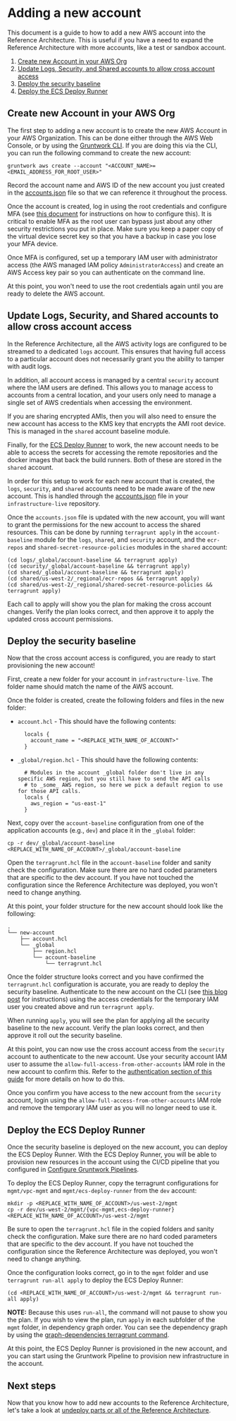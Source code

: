 
# Adding a new account

This document is a guide to how to add a new AWS account into the Reference Architecture. This is useful if you have a
need to expand the Reference Architecture with more accounts, like a test or sandbox account.

1. [Create new Account in your AWS Org](#create-new-account-in-your-aws-org)
1. [Update Logs, Security, and Shared accounts to allow cross account access](#update-logs-security-shared-accounts-to-allow-cross-account-access)
1. [Deploy the security baseline](#deploy-the-security-baseline)
1. [Deploy the ECS Deploy Runner](#deploy-the-ecs-deploy-runner)


## Create new Account in your AWS Org

The first step to adding a new account is to create the new AWS Account in your AWS Organization. This can be done
either through the AWS Web Console, or by using the [Gruntwork CLI](https://github.com/gruntwork-io/gruntwork/). If you
are doing this via the CLI, you can run the following command to create the new account:

```
gruntwork aws create --account "<ACCOUNT_NAME>=<EMAIL_ADDRESS_FOR_ROOT_USER>"
```

Record the account name and AWS ID of the new account you just created in the [accounts.json](/accounts.json) file so
that we can reference it throughout the process.

Once the account is created, log in using the root credentials and configure MFA (see [this
document](https://docs.aws.amazon.com/IAM/latest/UserGuide/id_credentials_mfa_enable_virtual.html#enable-virt-mfa-for-root)
for instructions on how to configure this). It is critical to enable MFA as the root user can bypass just about any
other security restrictions you put in place. Make sure you keep a paper copy of the virtual device secret key so that
you have a backup in case you lose your MFA device.

Once MFA is configured, set up a temporary IAM user with administrator access (the AWS managed IAM policy
`AdministratorAccess`) and create an AWS Access key pair so you can authenticate on the command line.

At this point, you won't need to use the root credentials again until you are ready to delete the AWS account.


## Update Logs, Security, and Shared accounts to allow cross account access

In the Reference Architecture, all the AWS activity logs are configured to be streamed to a dedicated `logs` account.
This ensures that having full access to a particular account does not necessarily grant you the ability to tamper with
audit logs.

In addition, all account access is managed by a central `security` account where the IAM users are defined. This allows
you to manage access to accounts from a central location, and your users only need to manage a single set of AWS
credentials when accessing the environment.

If you are sharing encrypted AMIs, then you will also need to ensure the new account has access to the KMS key that
encrypts the AMI root device. This is managed in the `shared` account baseline module.

Finally, for the [ECS Deploy
Runner](https://github.com/gruntwork-io/terraform-aws-ci/tree/master/modules/ecs-deploy-runner) to work, the new account
needs to be able to access the secrets for accessing the remote repositories and the docker images that back the build
runners. Both of these are stored in the `shared` account.

In order for this setup to work for each new account that is created, the `logs`, `security`, and `shared` accounts need
to be made aware of the new account. This is handled through the [accounts.json](/accounts.json) file in your
`infrastructure-live` repository.

Once the `accounts.json` file is updated with the new account, you will want to grant the permissions for the new
account to access the shared resources. This can be done by running `terragrunt apply` in the `account-baseline` module
for the `logs`, `shared`, and `security` account, and the `ecr-repos` and `shared-secret-resource-policies` modules in the `shared`
account:

```
(cd logs/_global/account-baseline && terragrunt apply)
(cd security/_global/account-baseline && terragrunt apply)
(cd shared/_global/account-baseline && terragrunt apply)
(cd shared/us-west-2/_regional/ecr-repos && terragrunt apply)
(cd shared/us-west-2/_regional/shared-secret-resource-policies && terragrunt apply)
```

Each call to apply will show you the plan for making the cross account changes. Verify the plan looks correct, and then
approve it to apply the updated cross account permissions.



## Deploy the security baseline

Now that the cross account access is configured, you are ready to start provisioning the new account!

First, create a new folder for your account in `infrastructure-live`. The folder name should match the name of the AWS
account.

Once the folder is created, create the following folders and files in the new folder:

- `account.hcl` - This should have the following contents:

        locals {
          account_name = "<REPLACE_WITH_NAME_OF_ACCOUNT>"
        }

- `_global/region.hcl` - This should have the following contents:

        # Modules in the account _global folder don't live in any specific AWS region, but you still have to send the API calls
        # to _some_ AWS region, so here we pick a default region to use for those API calls.
        locals {
          aws_region = "us-east-1"
        }

Next, copy over the `account-baseline` configuration from one of the application accounts (e.g., `dev`) and place it in
the `_global` folder:

```
cp -r dev/_global/account-baseline <REPLACE_WITH_NAME_OF_ACCOUNT>/_global/account-baseline
```

Open the `terragrunt.hcl` file in the `account-baseline` folder and sanity check the configuration. Make sure there are
no hard coded parameters that are specific to the dev account. If you have not touched the configuration since the
Reference Architecture was deployed, you won't need to change anything.

At this point, your folder structure for the new account should look like the following:

```
.
└── new-account
    ├── account.hcl
    └── _global
        ├── region.hcl
        └── account-baseline
            └── terragrunt.hcl
```

Once the folder structure looks correct and you have confirmed the `terragrunt.hcl` configuration is accurate, you are
ready to deploy the security baseline. Authenticate to the new account on the CLI (see [this blog
post](https://blog.gruntwork.io/a-comprehensive-guide-to-authenticating-to-aws-on-the-command-line-63656a686799) for
instructions) using the access credentials for the temporary IAM user you created above and run `terragrunt apply`.

When running `apply`, you will see the plan for applying all the security baseline to the new account. Verify the plan
looks correct, and then approve it roll out the security baseline.

At this point, you can now use the cross account access from the `security` account to authenticate to the new account.
Use your security account IAM user to assume the `allow-full-access-from-other-accounts` IAM role in the new account to
confirm this. Refer to the [authentication section of this guide](02-authenticate.md) for more details on how to do
this.

Once you confirm you have access to the new account from the `security` account, login using the
`allow-full-access-from-other-accounts` IAM role and remove the temporary IAM user as you will no longer need to use it.


## Deploy the ECS Deploy Runner

Once the security baseline is deployed on the new account, you can deploy the ECS Deploy Runner. With the ECS Deploy
Runner, you will be able to provision new resources in the account using the CI/CD pipeline that you configured in
[Configure Gruntwork Pipelines](04-configure-gw-pipelines.md).

To deploy the ECS Deploy Runner, copy the terragrunt configurations for `mgmt/vpc-mgmt` and `mgmt/ecs-deploy-runner`
from the `dev` account:

```
mkdir -p <REPLACE_WITH_NAME_OF_ACCOUNT>/us-west-2/mgmt
cp -r dev/us-west-2/mgmt/{vpc-mgmt,ecs-deploy-runner} <REPLACE_WITH_NAME_OF_ACCOUNT>/us-west-2/mgmt
```

Be sure to open the `terragrunt.hcl` file in the copied folders and sanity check the configuration. Make sure there are
no hard coded parameters that are specific to the dev account. If you have not touched the configuration since the
Reference Architecture was deployed, you won't need to change anything.

Once the configuration looks correct, go in to the `mgmt` folder and use `terragrunt run-all apply` to deploy the ECS
Deploy Runner:

```
(cd <REPLACE_WITH_NAME_OF_ACCOUNT>/us-west-2/mgmt && terragrunt run-all apply)
```

**NOTE:** Because this uses `run-all`, the command will not pause to show you the plan. If you wish to view the plan,
run `apply` in each subfolder of the `mgmt` folder, in dependency graph order. You can see the dependency graph by using
the [graph-dependencies terragrunt
command](https://terragrunt.gruntwork.io/docs/reference/cli-options/#graph-dependencies).

At this point, the ECS Deploy Runner is provisioned in the new account, and you can start using the Gruntwork Pipeline
to provision new infrastructure in the account.


## Next steps

Now that you know how to add new accounts to the Reference Architecture, let's take a look at [undeploy parts or all of the Reference Architecture](07-undeploy.md).

